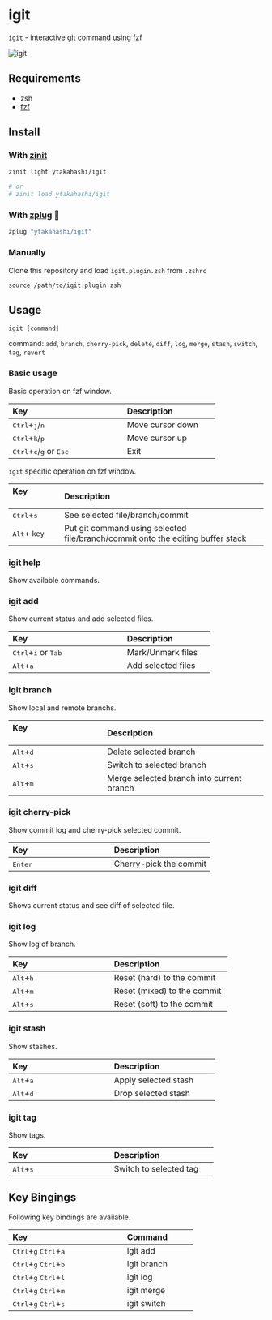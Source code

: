 # igit

`igit` - interactive git command using fzf

![igit](https://user-images.githubusercontent.com/26239560/45913024-20246d80-be66-11e8-904c-63bad327e1ce.gif)

## Requirements

- zsh
- [fzf](https://github.com/junegunn/fzf)

## Install

### With [zinit](https://github.com/zdharma-continuum/zinit)

```zsh
zinit light ytakahashi/igit

# or
# zinit load ytakahashi/igit
```

### With [zplug](https://github.com/zplug/zplug) :hibiscus:

```zsh
zplug "ytakahashi/igit"
```

### Manually

Clone this repository and load `igit.plugin.zsh` from `.zshrc`

```.zshrc
source /path/to/igit.plugin.zsh
```

## Usage

```shell
igit [command]
```

command: `add`, `branch`, `cherry-pick`, `delete`, `diff`, `log`, `merge`, `stash`, `switch`, `tag`, `revert`

### Basic usage

Basic operation on fzf window.  

| Key                                                         | Description            |
| :---------------------------------------------------------- | :--------------------- |
| <kbd>Ctrl</kbd>+<kbd>j</kbd>/<kbd>n</kbd>                   | Move cursor down       |
| <kbd>Ctrl</kbd>+<kbd>k</kbd>/<kbd>p</kbd>                   | Move cursor up         |
| <kbd>Ctrl</kbd>+<kbd>c</kbd>/<kbd>g</kbd> or <kbd>Esc</kbd> | Exit                   |

`igit` specific operation on fzf window.

| Key                           | Description                                                                     |
| :---------------------------- | :------------------------------------------------------------------------------ |
| <kbd>Ctrl</kbd>+<kbd>s</kbd>  | See selected file/branch/commit                                                 |
| <kbd>Alt</kbd>+ `key`         | Put git command using selected file/branch/commit onto the editing buffer stack |

### igit help

Show available commands.

### igit add

Show current status and add selected files.

| Key                                             | Description            |
| :---------------------------------------------- | :--------------------- |
| <kbd>Ctrl</kbd>+<kbd>i</kbd> or <kbd>Tab</kbd>  | Mark/Unmark files      |
| <kbd>Alt</kbd>+<kbd>a</kbd>                     | Add selected files     |

### igit branch

Show local and remote branchs.

| Key                                        | Description                               |
| :----------------------------------------- | :---------------------------------------- |
| <kbd>Alt</kbd>+<kbd>d</kbd>                | Delete selected branch                    |
| <kbd>Alt</kbd>+<kbd>s</kbd>                | Switch to selected branch                 |
| <kbd>Alt</kbd>+<kbd>m</kbd>                | Merge selected branch into current branch |

### igit cherry-pick

Show commit log and cherry-pick selected commit.

| Key                                        | Description            |
| :----------------------------------------- | :--------------------- |
| <kbd>Enter</kbd>                           | Cherry-pick the commit |

### igit diff

Shows current status and see diff of selected file.

### igit log

Show log of branch.  

| Key                                        | Description                  |
| :----------------------------------------- | :--------------------------- |
| <kbd>Alt</kbd>+<kbd>h</kbd>                | Reset (hard) to the commit   |
| <kbd>Alt</kbd>+<kbd>m</kbd>                | Reset (mixed) to the commit  |
| <kbd>Alt</kbd>+<kbd>s</kbd>                | Reset (soft) to the commit   |

### igit stash

Show stashes.

| Key                                        | Description                  |
| :----------------------------------------- | :--------------------------- |
| <kbd>Alt</kbd>+<kbd>a</kbd>                | Apply selected stash         |
| <kbd>Alt</kbd>+<kbd>d</kbd>                | Drop selected stash          |

### igit tag

Show tags.

| Key                                        | Description                  |
| :----------------------------------------- | :--------------------------- |
| <kbd>Alt</kbd>+<kbd>s</kbd>                | Switch to selected tag       |

## Key Bingings

Following key bindings are available.

| Key                                                         | Command                |
| :---------------------------------------------------------- | :--------------------- |
| <kbd>Ctrl</kbd>+<kbd>g</kbd> <kbd>Ctrl</kbd>+<kbd>a</kbd>   | igit add               |
| <kbd>Ctrl</kbd>+<kbd>g</kbd> <kbd>Ctrl</kbd>+<kbd>b</kbd>   | igit branch            |
| <kbd>Ctrl</kbd>+<kbd>g</kbd> <kbd>Ctrl</kbd>+<kbd>l</kbd>   | igit log               |
| <kbd>Ctrl</kbd>+<kbd>g</kbd> <kbd>Ctrl</kbd>+<kbd>m</kbd>   | igit merge             |
| <kbd>Ctrl</kbd>+<kbd>g</kbd> <kbd>Ctrl</kbd>+<kbd>s</kbd>   | igit switch            |

